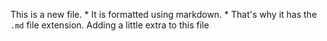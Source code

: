 This is a new file. * It is formatted using markdown. * That's why it has the `.md` file extension.
Adding a little extra to this file
